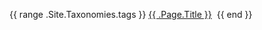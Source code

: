 {{ range .Site.Taxonomies.tags }}
	<a href="{{ .Page.Permalink }}">{{ .Page.Title }}</a>&nbsp;
{{ end }}
